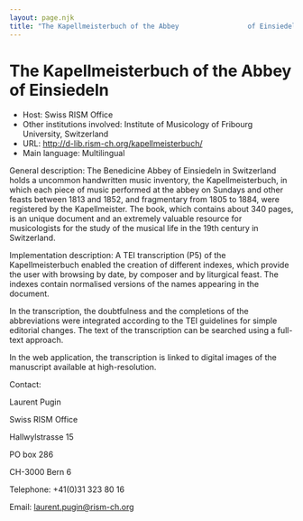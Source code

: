 ```yaml
---
layout: page.njk
title: "The Kapellmeisterbuch of the Abbey                 of Einsiedeln"
---
```

# The Kapellmeisterbuch of the Abbey                 of Einsiedeln




* Host: Swiss RISM Office
* Other institutions involved:
 Institute of Musicology of Fribourg
 University, Switzerland
* URL: <http://d-lib.rism-ch.org/kapellmeisterbuch/>
* Main language: Multilingual



General description: The Benedicine Abbey of Einsiedeln
 in Switzerland holds a uncommon handwritten music
 inventory, the Kapellmeisterbuch, in which each
 piece of music performed at the abbey on Sundays
 and other feasts between 1813 and 1852, and
 fragmentary from 1805 to 1884, were registered by
 the Kapellmeister. The book, which contains about
 340 pages, is an unique document and an extremely
 valuable resource for musicologists for the study
 of the musical life in the 19th century in
 Switzerland.



Implementation description:
 A TEI transcription (P5) of the
 Kapellmeisterbuch enabled the creation of different
 indexes, which provide the user with browsing by
 date, by composer and by liturgical feast. The
 indexes contain normalised versions of the names
 appearing in the document.
 

 In the transcription, the doubtfulness and the
 completions of the abbreviations were integrated
 according to the TEI guidelines for simple
 editorial changes. The text of the transcription
 can be searched using a full-text approach.
 

 In the web application, the transcription is linked
 to digital images of the manuscript available at
 high-resolution.



Contact:
 



Laurent Pugin


Swiss RISM Office
 
 Hallwylstrasse 15
 
 PO box 286
 
 CH-3000 Bern 6



Telephone: +41(0)31 323 80 16



Email: [laurent.pugin@rism-ch.org](mailto:laurent.pugin@rism-ch.org)





